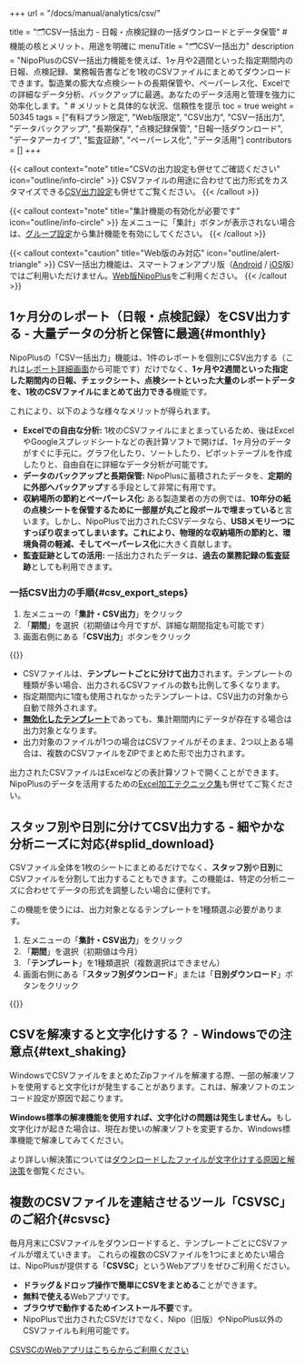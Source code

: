 +++
url = "/docs/manual/analytics/csv/"

title = "🗂️CSV一括出力 - 日報・点検記録の一括ダウンロードとデータ保管" # 機能の核とメリット、用途を明確に
menuTitle = "🗂️CSV一括出力"
description = "NipoPlusのCSV一括出力機能を使えば、1ヶ月や2週間といった指定期間内の日報、点検記録、業務報告書などを1枚のCSVファイルにまとめてダウンロードできます。製造業の膨大な点検シートの長期保管や、ペーパーレス化、Excelでの詳細なデータ分析、バックアップに最適。あなたのデータ活用と管理を強力に効率化します。" # メリットと具体的な状況、信頼性を提示
toc = true
weight = 50345
tags = ["有料プラン限定", "Web版限定", "CSV出力", "CSV一括出力", "データバックアップ", "長期保存", "点検記録保管", "日報一括ダウンロード", "データアーカイブ", "監査証跡", "ペーパーレス化", "データ活用"]
contributors = []
+++

{{< callout context="note" title="CSVの出力設定も併せてご確認ください" icon="outline/info-circle" >}}
CSVファイルの用途に合わせて出力形式をカスタマイズできる<a href="/docs/manual/analytics/csvoption/">CSV出力設定</a>も併せてご覧ください。
{{< /callout >}}

{{< callout context="note" title="集計機能の有効化が必要です" icon="outline/info-circle" >}}
左メニューに「集計」ボタンが表示されない場合は、<a href="/docs/setup/setting-group/#optionalFunction">グループ設定</a>から集計機能を有効にしてください。
{{< /callout >}}

{{< callout context="caution" title="Web版のみ対応" icon="outline/alert-triangle" >}}
CSV一括出力機能は、スマートフォンアプリ版（<a href="/docs/system/mobile-install/#googlePlay">Android</a> / <a href="/docs/system/mobile-install/#appStore">iOS</a>版）ではご利用いただけません。<a href="/docs/system/mobile-install/#web">Web版NipoPlus</a>をご利用ください。
{{< /callout >}}

## 1ヶ月分のレポート（日報・点検記録）をCSV出力する - 大量データの分析と保管に最適{#monthly}

NipoPlusの「CSV一括出力」機能は、1件のレポートを個別にCSV出力する（これは<a href="/docs/manual/read-report/state/#csv_export">レポート詳細画面</a>から可能です）だけでなく、**1ヶ月や2週間といった指定した期間内の日報、チェックシート、点検シートといった大量のレポートデータを、1枚のCSVファイルにまとめて出力できる**機能です。

これにより、以下のような様々なメリットが得られます。

- **Excelでの自由な分析:** 1枚のCSVファイルにまとまっているため、後はExcelやGoogleスプレッドシートなどの表計算ソフトで開けば、1ヶ月分のデータがすぐに手元に。グラフ化したり、ソートしたり、ピボットテーブルを作成したりと、自由自在に詳細なデータ分析が可能です。
- **データのバックアップと長期保管:** NipoPlusに蓄積されたデータを、**定期的に外部へバックアップ**する手段として非常に有用です。
- **収納場所の節約とペーパーレス化:** ある製造業者の方の例では、**10年分の紙の点検シートを保管するために一部屋が丸ごと段ボールで埋まっている**と言います。しかし、NipoPlusで出力されたCSVデータなら、**USBメモリ一つにすっぽり収まってしまいます。**これにより、**物理的な収納場所の節約**と、**環境負荷の軽減**、そして**ペーパーレス化**に大きく貢献します。
- **監査証跡としての活用:** 一括出力されたデータは、<strong>過去の業務記録の監査証跡</strong>としても利用できます。

### 一括CSV出力の手順{#csv_export_steps}

1.  左メニューの「<strong>集計・CSV出力</strong>」をクリック
2.  「<strong>期間</strong>」を選択（初期値は今月ですが、詳細な期間指定も可能です）
3.  画面右側にある「<strong>CSV出力</strong>」ボタンをクリック

{{<icatch filename="img/report-csv-export1" msg="たくさんの日報や点検記録を1枚のCSVにまとめて出力できます。紙のデータ保管場所を節約し、電子化の強みを最大限に活かしましょう" alice="pc">}}

- CSVファイルは、**テンプレートごとに分けて出力**されます。テンプレートの種類が多い場合、出力されるCSVファイルの数も比例して多くなります。
- 指定期間内に1度も使用されなかったテンプレートは、CSV出力の対象から自動で除外されます。
- <a href="/docs/template/make/#disableTemplate"><strong>無効化したテンプレート</strong></a>であっても、集計期間内にデータが存在する場合は出力対象となります。
- 出力対象のファイルが1つの場合はCSVファイルがそのまま、2つ以上ある場合は、複数のCSVファイルをZIPでまとめた形で出力されます。

出力されたCSVファイルはExcelなどの表計算ソフトで開くことができます。NipoPlusのデータを活用するための<a href="/excel/">Excel加工テクニック集</a>も併せてご覧ください。

## スタッフ別や日別に分けてCSV出力する - 細やかな分析ニーズに対応{#splid_download}

CSVファイル全体を1枚のシートにまとめるだけでなく、**スタッフ別**や**日別**にCSVファイルを分割して出力することもできます。この機能は、特定の分析ニーズに合わせてデータの形式を調整したい場合に便利です。

この機能を使うには、出力対象となるテンプレートを1種類選ぶ必要があります。

1.  左メニューの「<strong>集計・CSV出力</strong>」をクリック
2.  「<strong>期間</strong>」を選択（初期値は今月）
3.  「<strong>テンプレート</strong>」を1種類選択（複数選択はできません）
4.  画面右側にある「<strong>スタッフ別ダウンロード</strong>」または「<strong>日別ダウンロード</strong>」ボタンをクリック

{{<icatch filename="img/selectable-csv-download" msg="日報や点検記録のデータを、日別やスタッフ別に分けてダウンロード可能です。特定の期間や担当者の活動を詳細に分析する際に便利です" alice="ok">}}

## CSVを解凍すると文字化けする？ - Windowsでの注意点{#text_shaking}

WindowsでCSVファイルをまとめたZipファイルを解凍する際、一部の解凍ソフトを使用すると文字化けが発生することがあります。これは、解凍ソフトのエンコード設定が原因で起こります。

<strong>Windows標準の解凍機能を使用すれば、文字化けの問題は発生しません。</strong>もし文字化けが起きた場合は、現在お使いの解凍ソフトを変更するか、Windows標準機能で解凍してみてください。

より詳しい解決策については<a href="/tech/other/mojibake/">ダウンロードしたファイルが文字化けする原因と解決策</a>を御覧ください。

## 複数のCSVファイルを連結させるツール「CSVSC」のご紹介{#csvsc}

毎月月末にCSVファイルをダウンロードすると、テンプレートごとにCSVファイルが増えていきます。
これらの複数のCSVファイルを1つにまとめたい場合は、NipoPlusが提供する「**CSVSC**」というWebアプリをぜひご利用ください。

- <strong>ドラッグ＆ドロップ操作で簡単にCSVをまとめる</strong>ことができます。
- <strong>無料で使える</strong>Webアプリです。
- <strong>ブラウザで動作するためインストール不要</strong>です。
- NipoPlusで出力されたCSVだけでなく、Nipo（旧版）やNipoPlus以外のCSVファイルも利用可能です。

<a href="/tips/csvsc/">CSVSCのWebアプリはこちらからご利用ください</a>
